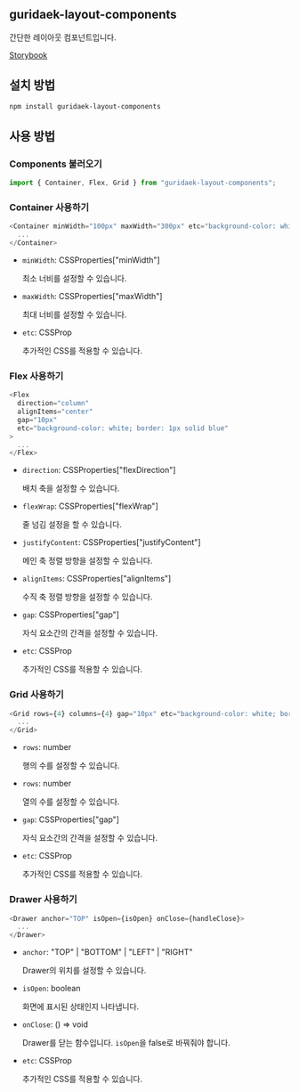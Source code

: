 ## guridaek-layout-components

간단한 레이아웃 컴포넌트입니다.

[Storybook](https://6507e70242c4a95757b61d3a-phdxlwoibm.chromatic.com/)

## 설치 방법

```sh
npm install guridaek-layout-components
```

## 사용 방법

### Components 불러오기

```js
import { Container, Flex, Grid } from "guridaek-layout-components";
```

### Container 사용하기

```js
<Container minWidth="100px" maxWidth="300px" etc="background-color: white; border: 1px solid blue">
  ...
</Container>
```

- `minWidth`: CSSProperties["minWidth"]

  최소 너비를 설정할 수 있습니다.

- `maxWidth`: CSSProperties["maxWidth"]

  최대 너비를 설정할 수 있습니다.

- `etc`: CSSProp

  추가적인 CSS를 적용할 수 있습니다.

### Flex 사용하기

```js
<Flex
  direction="column"
  alignItems="center"
  gap="10px"
  etc="background-color: white; border: 1px solid blue"
>
  ...
</Flex>
```

- `direction`: CSSProperties["flexDirection"]

  배치 축을 설정할 수 있습니다.

- `flexWrap`: CSSProperties["flexWrap"]

  줄 넘김 설정을 할 수 있습니다.

- `justifyContent`: CSSProperties["justifyContent"]

  메인 축 정렬 방향을 설정할 수 있습니다.

- `alignItems`: CSSProperties["alignItems"]

  수직 축 정렬 방향을 설정할 수 있습니다.

- `gap`: CSSProperties["gap"]

  자식 요소간의 간격을 설정할 수 있습니다.

- `etc`: CSSProp

  추가적인 CSS를 적용할 수 있습니다.

### Grid 사용하기

```js
<Grid rows={4} columns={4} gap="10px" etc="background-color: white; border: 1px solid blue">
  ...
</Grid>
```

- `rows`: number

  행의 수를 설정할 수 있습니다.

- `rows`: number

  열의 수를 설정할 수 있습니다.

- `gap`: CSSProperties["gap"]

  자식 요소간의 간격을 설정할 수 있습니다.

- `etc`: CSSProp

  추가적인 CSS를 적용할 수 있습니다.

### Drawer 사용하기

```js
<Drawer anchor="TOP" isOpen={isOpen} onClose={handleClose}>
  ...
</Drawer>
```

- `anchor`: "TOP" | "BOTTOM" | "LEFT" | "RIGHT"

  Drawer의 위치를 설정할 수 있습니다.

- `isOpen`: boolean

  화면에 표시된 상태인지 나타냅니다.

- `onClose`: () => void

  Drawer를 닫는 함수입니다. `isOpen`을 false로 바꿔줘야 합니다.

- `etc`: CSSProp

  추가적인 CSS를 적용할 수 있습니다.
